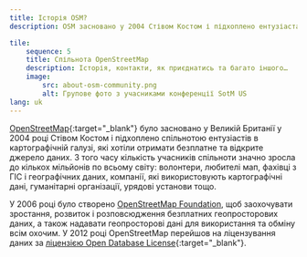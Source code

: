 ```yaml
---
title: Історія OSM?
description: OSM засновано у 2004 Стівом Костом і підхоплено ентузіастами картографічної галузі, щоб мати вільні дані

tile:
    sequence: 5
    title: Спільнота OpenStreetMap
    description: Історія, контакти, як приєднатись та багато іншого…
    image:
        src: about-osm-community.png
        alt: Групове фото з учасниками конференції SotM US
lang: uk 
---
```


[OpenStreetMap](https://openstreetmap.org){:target="_blank"} було засновано у Великій Британії у 2004 році Стівом Костом і підхоплено спільнотою ентузіастів в картографічній галузі, які хотіли отримати безплатне та відкрите джерело даних. З того часу кількість учасників спільноти значно зросла до кількох мільйонів по всьому світу: волонтери, любителі мап, фахівці з ГІС і географічних даних, компанії, які використовують картографічні дані, гуманітарні організації, урядові установи тощо.

У 2006 році було створено [OpenStreetMap Foundation](/about-osm-community/osm-foundation.md), щоб заохочувати зростання, розвиток і розповсюдження безплатних геопросторових даних, а також надавати геопросторові дані для використання та обміну всім охочим. У 2012 році OpenStreetMap перейшов на ліцензування даних за [ліцензією Open Database License](https://wiki.osmfoundation.org/wiki/Licence){:target="_blank"}.
